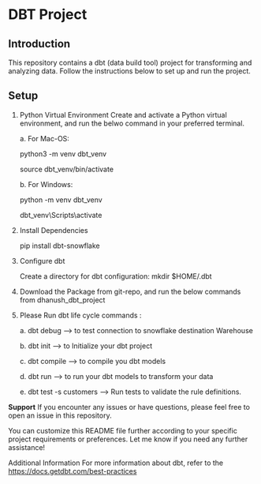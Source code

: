 # DBT Project

## Introduction
This repository contains a dbt (data build tool) project for transforming and analyzing data. Follow the instructions below to set up and run the project.

## Setup

1. Python Virtual Environment
   Create and activate a Python virtual environment, and run the belwo command in your preferred terminal.

    a. For Mac-OS:
   
   python3 -m venv dbt_venv
   
   source dbt_venv/bin/activate

    b. For Windows:
   
   python -m venv dbt_venv
   
   dbt_venv\Scripts\activate


3. Install Dependencies 
    
    pip install dbt-snowflake

4. Configure dbt
   
    Create a directory for dbt configuration:
    mkdir $HOME/.dbt

5. Download the Package from git-repo, and run the below commands from dhanush_dbt_project   

6. Please Run dbt life cycle commands :

   
      a. dbt debug  --> to test connection to snowflake destination Warehouse
   
      b. dbt init   --> to Initialize your dbt project
   
      c. dbt compile --> to compile you dbt models
   
      d. dbt run     --> to run your dbt models to transform your data
   
      e. dbt test -s customers   --> Run tests to validate the rule definitions.

**Support**
  If you encounter any issues or have questions, please feel free to open an issue in this repository.
  
You can customize this README file further according to your specific project requirements or preferences. Let me know if you need any further assistance!

Additional Information
For more information about dbt, refer to the  https://docs.getdbt.com/best-practices
   
      

   
      
    



